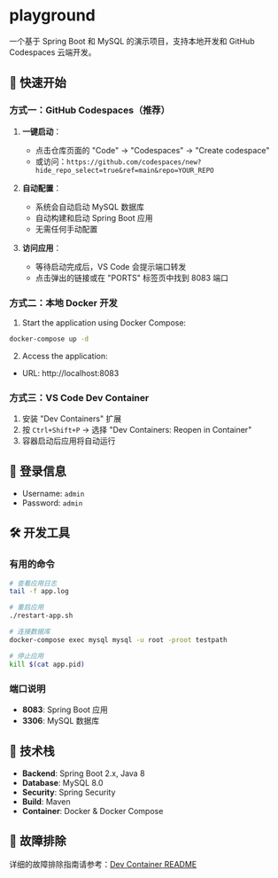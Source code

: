 # playground

一个基于 Spring Boot 和 MySQL 的演示项目，支持本地开发和 GitHub Codespaces 云端开发。

## 🚀 快速开始

### 方式一：GitHub Codespaces（推荐）

1. **一键启动**：

   - 点击仓库页面的 "Code" -> "Codespaces" -> "Create codespace"
   - 或访问：`https://github.com/codespaces/new?hide_repo_select=true&ref=main&repo=YOUR_REPO`

2. **自动配置**：

   - 系统会自动启动 MySQL 数据库
   - 自动构建和启动 Spring Boot 应用
   - 无需任何手动配置

3. **访问应用**：
   - 等待启动完成后，VS Code 会提示端口转发
   - 点击弹出的链接或在 "PORTS" 标签页中找到 8083 端口

### 方式二：本地 Docker 开发

1. Start the application using Docker Compose:

```bash
docker-compose up -d
```

2. Access the application:

- URL: http://localhost:8083

### 方式三：VS Code Dev Container

1. 安装 "Dev Containers" 扩展
2. 按 `Ctrl+Shift+P` -> 选择 "Dev Containers: Reopen in Container"
3. 容器启动后应用将自动运行

## 🔐 登录信息

- Username: `admin`
- Password: `admin`

## 🛠 开发工具

### 有用的命令

```bash
# 查看应用日志
tail -f app.log

# 重启应用
./restart-app.sh

# 连接数据库
docker-compose exec mysql mysql -u root -proot testpath

# 停止应用
kill $(cat app.pid)
```

### 端口说明

- **8083**: Spring Boot 应用
- **3306**: MySQL 数据库

## 📝 技术栈

- **Backend**: Spring Boot 2.x, Java 8
- **Database**: MySQL 8.0
- **Security**: Spring Security
- **Build**: Maven
- **Container**: Docker & Docker Compose

## 🐛 故障排除

详细的故障排除指南请参考：[Dev Container README](.devcontainer/README.md)
